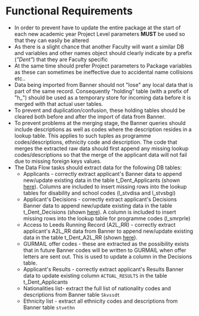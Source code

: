 # Functional Requirements

- In order to prevent have to update the entire package at the start of each new academic year
Project Level parameters **MUST** be used so that they can easily be altered
- As there is a slight chance that another Faculty will want a similar DB and variables and other
names object should clearly indicate by a prefix (*"Dent"*) that they are Faculty specific
- At the same time should prefer Project parameters to Package variables as these can sometimes
 be ineffective due to accidental name collisions etc..
- Data being imported from Banner should not "lose" any local data that is part of the same record.
Consequently "holding" table (with a prefix of "h_") should be used as a temporary store for incoming
data before it is merged with that actual user tables.
- To prevent and duplication/confusion, these holding tables should be cleared both before and after
the import of data from Banner.
- To prevent problems at the merging stage, the Banner queries should include descriptions as well
as codes where the description resides in a lookup table. This applies to such tuples as programme
codes/descriptions, ethnicity code and description. The code that merges the extracted raw data
should first append any missing lookup codes/descriptions so that the merge of the applicant
data will not fail due to missing foreign keys values.
- The Data Flow tasks should extract data for the following DB tables:
  - Applicants - correctly extract applicant's Banner data to append new/update existing data in
the table t_Dent_Applicants (shown [here](https://universityofleeds.visualstudio.com/FAD/_wiki/wikis/FAD.wiki?wikiVersion=GBwikiMaster&pagePath=%2FIntro%2FData%20Dictionary%2FData%20Tables)). Columns are included to insert missing rows into
the lookup tables for disability and school codes (l_stvdisa and l_stvsbgi)
  - Applicant's Decisions - correctly extract applicant's Decisions Banner data to append new/update existing data in the table t_Dent_Decisions (shown [here](https://universityofleeds.visualstudio.com/FAD/_wiki/wikis/FAD.wiki?wikiVersion=GBwikiMaster&pagePath=%2FIntro%2FData%20Dictionary%2FData%20Tables&anchor=decisions)). A column is included to insert missing rows into the lookup table for programme codes (l_smrprle)
  - Access to Leeds Running Record (A2L_RR) - correctly extract applicant's A2L_RR data from Banner to append new/update existing data in the table t_Dent_A2L_RR (shown [here](https://universityofleeds.visualstudio.com/FAD/_wiki/wikis/FAD.wiki?wikiVersion=GBwikiMaster&pagePath=%2FIntro%2FData%20Dictionary%2FData%20Tables&anchor=a2l_rr)). 
  - GURMAIL offer codes - these are extracted as the possibility exists that in future Banner codes will be written to GURMAIL when offer letters are sent out. This is used to update a column in the Decisions table.
  - Applicant's Results - correctly extract applicant's Results Banner data to update existing column `ACTUAL_RESULTS` in the table t_Dent_Applicants  
  - Nationalities list- extract the full list of nationality codes and descriptions from Banner table `Skvssdt`
  - Ethnicity list - extract all ethnicity codes and descriptions from Banner table `stvethn`
